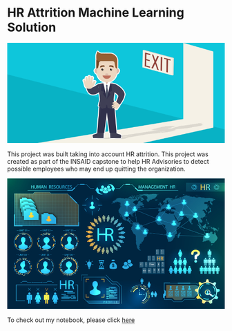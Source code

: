 # HR Attrition Machine Learning Solution
![enter image description here](https://raw.githubusercontent.com/sarind2000/hr-employee-attrition/main/Attrtion.png)

This project was built taking into account HR attrition.
This project was created as part of the INSAID capstone to help HR Advisories to detect possible employees who may end up quitting the organization.

![enter image description here](https://raw.githubusercontent.com/sarind2000/hr-employee-attrition/main/hr-analytics-10.jpg)

To check out my notebook, please click [here](https://github.com/sarind2000/hr-employee-attrition/blob/main/HR_Analytics.ipynb)
